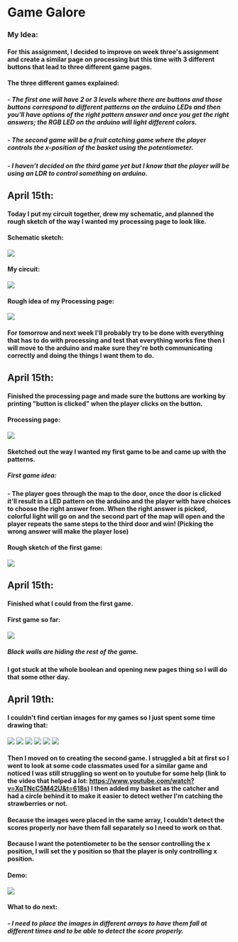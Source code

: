 # Game Galore
### My Idea:
#### For this assignment, I decided to improve on week three's assignment and create a similar page on processing but this time with 3 different buttons that lead to three different game pages.
#### The three different games explained:
##### - The first one will have 2 or 3 levels where there are buttons and those buttons correspond to different patterns on the arduino LEDs and then you'll have options of the right pattern answer and once you get the right answers; the RGB LED on the arduino will light different colors.
##### - The second game will be a fruit catching game where the player controls the x-position of the basket using the potentiometer.
##### - I haven't decided on the third game yet but I know that the player will be using an LDR to control something on arduino.
## April 15th:
#### Today I put my circuit together, drew my schematic, and planned the rough sketch of the way I wanted my processing page to look like.

#### Schematic sketch:
![](IMG_0625.JPG)
#### My circuit:
![](IMG_2003.jpg)
#### Rough idea of my Processing page:
![](IMG_0626.JPG)
#### For tomorrow and next week I'll probably try to be done with everything that has to do with processing and test that everything works fine then I will move to the arduino and make sure they're both communicating correctly and doing the things I want them to do.
## April 15th:
#### Finished the processing page and made sure the buttons are working by printing "button is clicked" when the player clicks on the button.
#### Processing page:
![](processingpage.png)
#### Sketched out the way I wanted my first game to be and came up with the patterns.
##### First game idea:
#### - The player goes through the map to the door, once the door is clicked it'll result in a LED pattern on the arduino and the player with have choices to choose the right answer from. When the right answer is picked, colorful light will go on and the second part of the map will open and the player repeats the same steps to the third door and win! (Picking the wrong answer will make the player lose)
#### Rough sketch of the first game:
![](Roughsketch1.JPG)
## April 15th:
#### Finished what I could from the first game.
#### First game so far:
![](firstgame1.png)
##### Black walls are hiding the rest of the game.
#### I got stuck at the whole boolean and opening new pages thing so I will do that some other day.
## April 19th:
#### I couldn't find certian images for my games so I just spent some time drawing that:
![](redLED.PNG)
![](yellowLED.PNG)
![](blueLED.PNG)
![](fly.PNG)
![](strawberry.PNG)
![](redstrawberry.PNG)
#### Then I moved on to creating the second game. I struggled a bit at first so I went to look at some code classmates used for a similar game and noticed I was still struggling so went on to youtube for some help (link to the video that helped a lot: https://www.youtube.com/watch?v=XqTNcC5M42U&t=618s) I then added my basket as the catcher and had a circle behind it to make it easier to detect wether I'm catching the strawberries or not. 
#### Because the images were placed in the same array, I couldn't detect the scores properly nor have them fall separately so I need to work on that.
#### Because I want the potentiometer to be the sensor controlling the x position, I will set the y position so that the player is only controlling x position.
#### Demo: 
![](Strawberrygame1.gif)
#### What to do next:
##### - I need to place the images in different arrays to have them fall at different times and to be able to detect the score properly.

